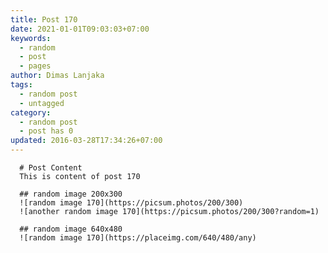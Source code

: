```yaml
---
title: Post 170
date: 2021-01-01T09:03:03+07:00
keywords:
  - random
  - post
  - pages
author: Dimas Lanjaka
tags:
  - random post
  - untagged
category:
  - random post
  - post has 0
updated: 2016-03-28T17:34:26+07:00
---
```


      # Post Content
      This is content of post 170

      ## random image 200x300
      ![random image 170](https://picsum.photos/200/300)
      ![another random image 170](https://picsum.photos/200/300?random=1)

      ## random image 640x480
      ![random image 170](https://placeimg.com/640/480/any)
      